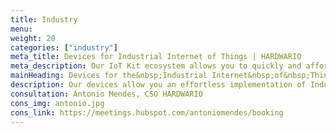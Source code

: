 ```yaml
---
title: Industry
menu:
weight: 20
categories: ["industry"]
meta_title: Devices for Industrial Internet of Things | HARDWARIO
meta_description: Our IoT Kit ecosystem allows you to quickly and affordably realise Industry 4.0 pilot projects in areas of predictive maintenance, production monitoring or work environment comfort monitoring.
mainHeading: Devices for the&nbsp;Industrial Internet&nbsp;of&nbsp;Things
description: Our devices allow you an effortless implementation of Industry 4.0 projects in the areas of predictive maintenance, production monitoring or monitoring the comfort of the working environment.
consultation: Antonio Mendes, CSO HARDWARIO
cons_img: antonio.jpg
cons_link: https://meetings.hubspot.com/antoniomendes/booking
---
```

